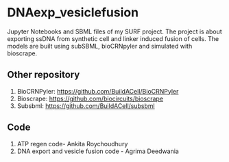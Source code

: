 # DNAexp_vesiclefusion
Jupyter Notebooks and SBML files of my SURF project. The project is about exporting ssDNA from synthetic cell and linker induced fusion of cells. The models are built using subSBML, bioCRNpyler and simulated with bioscrape.
 
 ## Other repository 
1. BioCRNPyler: https://github.com/BuildACell/BioCRNPyler
2. Bioscrape: https://github.com/biocircuits/bioscrape
3. Subsbml: https://github.com/BuildACell/subsbml

## Code
1. ATP regen code- Ankita Roychoudhury
2. DNA export and vesicle fusion code - Agrima Deedwania
